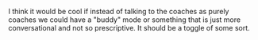 I think it would be cool if instead of talking to the coaches as purely coaches we could have a "buddy" mode or something that is just more conversational and not so prescriptive. It should be a toggle of some sort.
